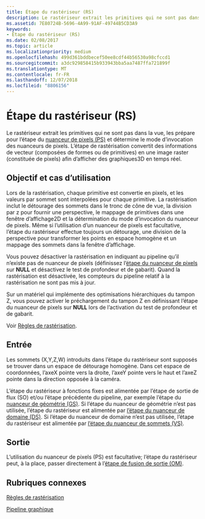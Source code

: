 ```yaml
---
title: Étape du rastériseur (RS)
description: Le rastériseur extrait les primitives qui ne sont pas dans la vue, les prépare pour l’étape du nuanceur de pixels (PS) et détermine le mode d’invocation des nuanceurs de pixels.
ms.assetid: 7E80724B-5696-4A99-91AF-49744B5CD3A9
keywords:
- Étape du rastériseur (RS)
ms.date: 02/08/2017
ms.topic: article
ms.localizationpriority: medium
ms.openlocfilehash: 499d361bddbecef50ee8cdf44b56530a98cfccd1
ms.sourcegitcommit: a3dc929858415b933943bba5aa7487ffa721899f
ms.translationtype: MT
ms.contentlocale: fr-FR
ms.lasthandoff: 12/07/2018
ms.locfileid: "8806156"
---
```

# <a name="rasterizer-rs-stage"></a>Étape du rastériseur (RS)


Le rastériseur extrait les primitives qui ne sont pas dans la vue, les prépare pour l’étape du [nuanceur de pixels (PS)](pixel-shader-stage--ps-.md) et détermine le mode d’invocation des nuanceurs de pixels. L’étape de rastérisation convertit des informations de vecteur (composées de formes ou de primitives) en une image raster (constituée de pixels) afin d’afficher des graphiques3D en temps réel.

## <a name="span-idpurposeandusesspanspan-idpurposeandusesspanspan-idpurposeandusesspanpurpose-and-uses"></a><span id="Purpose_and_uses"></span><span id="purpose_and_uses"></span><span id="PURPOSE_AND_USES"></span>Objectif et cas d’utilisation


Lors de la rastérisation, chaque primitive est convertie en pixels, et les valeurs par sommet sont interpolées pour chaque primitive. La rastérisation inclut le détourage des sommets dans le tronc de cône de vue, la division par z pour fournir une perspective, le mappage de primitives dans une fenêtre d’affichage2D et la détermination du mode d’invocation du nuanceur de pixels. Même si l’utilisation d’un nuanceur de pixels est facultative, l’étape du rastériseur effectue toujours un détourage, une division de la perspective pour transformer les points en espace homogène et un mappage des sommets dans la fenêtre d’affichage.

Vous pouvez désactiver la rastérisation en indiquant au pipeline qu’il n’existe pas de nuanceur de pixels (définissez l’[étape du nuanceur de pixels](pixel-shader-stage--ps-.md) sur **NULL** et désactivez le test de profondeur et de gabarit). Quand la rastérisation est désactivée, les compteurs du pipeline relatif à la rastérisation ne sont pas mis à jour.

Sur un matériel qui implémente des optimisations hiérarchiques du tampon Z, vous pouvez activer le préchargement du tampon Z en définissant l’étape du nuanceur de pixels sur **NULL** lors de l’activation du test de profondeur et de gabarit.

Voir [Règles de rastérisation](rasterization-rules.md).

## <a name="span-idinputspanspan-idinputspanspan-idinputspaninput"></a><span id="Input"></span><span id="input"></span><span id="INPUT"></span>Entrée


Les sommets (X,Y,Z,W) introduits dans l’étape du rastériseur sont supposés se trouver dans un espace de détourage homogène. Dans cet espace de coordonnées, l’axeX pointe vers la droite, l’axeY pointe vers le haut et l’axeZ pointe dans la direction opposée à la caméra.

L’étape du rastériseur à fonctions fixes est alimentée par l’étape de sortie de flux (SO) et/ou l’étape précédente du pipeline, par exemple l’étape du [nuanceur de géométrie (GS)](geometry-shader-stage--gs-.md). Si l’étape du nuanceur de géométrie n’est pas utilisée, l’étape du rastériseur est alimentée par [l’étape du nuanceur de domaine (DS)](domain-shader-stage--ds-.md). Si l’étape du nuanceur de domaine n’est pas utilisée, l’étape du rastériseur est alimentée par [l’étape du nuanceur de sommets (VS)](vertex-shader-stage--vs-.md).

## <a name="span-idoutputspanspan-idoutputspanspan-idoutputspanoutput"></a><span id="Output"></span><span id="output"></span><span id="OUTPUT"></span>Sortie


L’utilisation du nuanceur de pixels (PS) est facultative; l’étape du rastériseur peut, à la place, passer directement à l’[étape de fusion de sortie (OM)](output-merger-stage--om-.md).

## <a name="span-idrelated-topicsspanrelated-topics"></a><span id="related-topics"></span>Rubriques connexes


[Règles de rastérisation](rasterization-rules.md)

[Pipeline graphique](graphics-pipeline.md)

 

 




